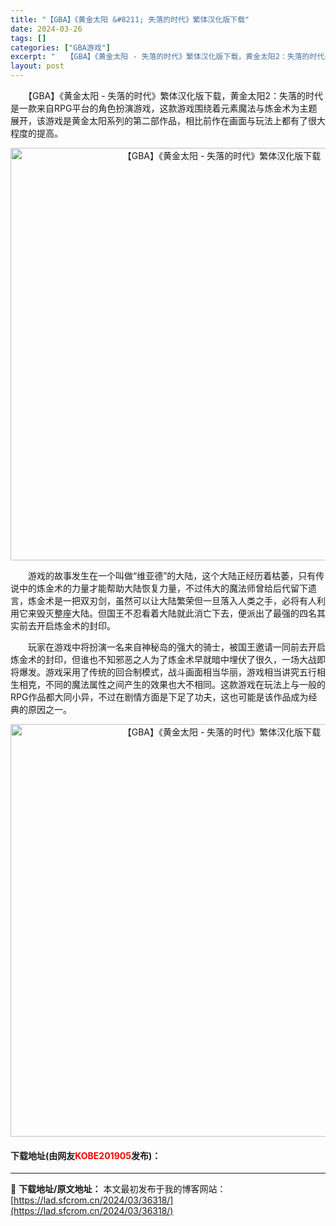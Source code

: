 ```yaml
---
title: "【GBA】《黄金太阳 &#8211; 失落的时代》繁体汉化版下载"
date: 2024-03-26
tags: []
categories: ["GBA游戏"]
excerpt: "　　【GBA】《黄金太阳 - 失落的时代》繁体汉化版下载，黄金太阳2：失落的时代是一款来自RPG平台的角色扮演游戏，这款游戏围绕着元素魔法与炼金术为主题展开，该游戏是黄金太阳系列的第二部作品，相比前作在画面与玩法上都有了很大程度的提高。 　　游戏的故事发生在一个叫做&ldquo;维亚德&rdquo;&hellip;"
layout: post
---
```


 <p>　　【GBA】《黄金太阳 - 失落的时代》繁体汉化版下载，黄金太阳2：失落的时代是一款来自RPG平台的角色扮演游戏，这款游戏围绕着元素魔法与炼金术为主题展开，该游戏是黄金太阳系列的第二部作品，相比前作在画面与玩法上都有了很大程度的提高。</p> <p align="center"><img align="" border="0" src="https://lad.sfcrom.cn/wp-content/uploads/2024/03/20240326_660263f5a0cdb.jpg" width="660" alt="【GBA】《黄金太阳 - 失落的时代》繁体汉化版下载" /></p> <p>　　游戏的故事发生在一个叫做&ldquo;维亚德&rdquo;的大陆，这个大陆正经历着枯萎，只有传说中的炼金术的力量才能帮助大陆恢复力量，不过伟大的魔法师曾给后代留下遗言，炼金术是一把双刃剑，虽然可以让大陆繁荣但一旦落入人类之手，必将有人利用它来毁灭整座大陆。但国王不忍看着大陆就此消亡下去，便派出了最强的四名其实前去开启炼金术的封印。</p> <p>　　玩家在游戏中将扮演一名来自神秘岛的强大的骑士，被国王邀请一同前去开启炼金术的封印，但谁也不知邪恶之人为了炼金术早就暗中埋伏了很久，一场大战即将爆发。游戏采用了传统的回合制模式，战斗画面相当华丽，游戏相当讲究五行相生相克，不同的魔法属性之间产生的效果也大不相同。这款游戏在玩法上与一般的RPG作品都大同小异，不过在剧情方面是下足了功夫，这也可能是该作品成为经典的原因之一。</p> <p align="center"><img align="" border="0" src="https://lad.sfcrom.cn/wp-content/uploads/2024/03/20240326_660263f618c65.jpg" width="660" alt="【GBA】《黄金太阳 - 失落的时代》繁体汉化版下载" /></p> <p><h4>下载地址(由网友<font color="red">KOBE201905</font>发布)：</h4></p> 

---
📖 **下载地址/原文地址：** 本文最初发布于我的博客网站：[https://lad.sfcrom.cn/2024/03/36318/](https://lad.sfcrom.cn/2024/03/36318/)
